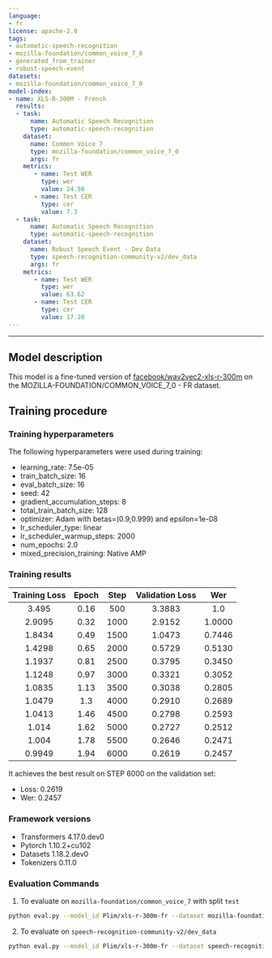 ```yaml
---
language:
- fr
license: apache-2.0
tags:
- automatic-speech-recognition
- mozilla-foundation/common_voice_7_0
- generated_from_trainer
- robust-speech-event
datasets:
- mozilla-foundation/common_voice_7_0
model-index:
- name: XLS-R-300M - French
  results:
  - task: 
      name: Automatic Speech Recognition 
      type: automatic-speech-recognition
    dataset:
      name: Common Voice 7
      type: mozilla-foundation/common_voice_7_0
      args: fr
    metrics:
       - name: Test WER
         type: wer
         value: 24.56
       - name: Test CER
         type: cer
         value: 7.3
  - task:
      name: Automatic Speech Recognition
      type: automatic-speech-recognition
    dataset:
      name: Robust Speech Event - Dev Data
      type: speech-recognition-community-v2/dev_data
      args: fr
    metrics:
       - name: Test WER
         type: wer
         value: 63.62
       - name: Test CER
         type: cer
         value: 17.20
---
```

---

<!-- This model card has been generated automatically according to the information the Trainer had access to. You
should probably proofread and complete it, then remove this comment. -->

## Model description

This model is a fine-tuned version of [facebook/wav2vec2-xls-r-300m](https://huggingface.co/facebook/wav2vec2-xls-r-300m) on the MOZILLA-FOUNDATION/COMMON_VOICE_7_0 - FR dataset.

## Training procedure

### Training hyperparameters

The following hyperparameters were used during training:
- learning_rate: 7.5e-05
- train_batch_size: 16
- eval_batch_size: 16
- seed: 42
- gradient_accumulation_steps: 8
- total_train_batch_size: 128
- optimizer: Adam with betas=(0.9,0.999) and epsilon=1e-08
- lr_scheduler_type: linear
- lr_scheduler_warmup_steps: 2000
- num_epochs: 2.0
- mixed_precision_training: Native AMP

### Training results

| Training Loss | Epoch | Step | Validation Loss | Wer    |
|:-------------:|:-----:|:----:|:---------------:|:------:|
| 3.495         | 0.16  | 500  | 3.3883          | 1.0    |
| 2.9095        | 0.32  | 1000 | 2.9152          | 1.0000 |
| 1.8434        | 0.49  | 1500 | 1.0473          | 0.7446 |
| 1.4298        | 0.65  | 2000 | 0.5729          | 0.5130 |
| 1.1937        | 0.81  | 2500 | 0.3795          | 0.3450 |
| 1.1248        | 0.97  | 3000 | 0.3321          | 0.3052 |
| 1.0835        | 1.13  | 3500 | 0.3038          | 0.2805 |
| 1.0479        | 1.3   | 4000 | 0.2910          | 0.2689 |
| 1.0413        | 1.46  | 4500 | 0.2798          | 0.2593 |
| 1.014         | 1.62  | 5000 | 0.2727          | 0.2512 |
| 1.004         | 1.78  | 5500 | 0.2646          | 0.2471 |
| 0.9949        | 1.94  | 6000 | 0.2619          | 0.2457 |

It achieves the best result on STEP 6000 on the validation set:
- Loss: 0.2619
- Wer: 0.2457

### Framework versions

- Transformers 4.17.0.dev0
- Pytorch 1.10.2+cu102
- Datasets 1.18.2.dev0
- Tokenizers 0.11.0

### Evaluation Commands
1. To evaluate on `mozilla-foundation/common_voice_7` with split `test`

```bash
python eval.py --model_id Plim/xls-r-300m-fr --dataset mozilla-foundation/common_voice_7_0 --config fr --split test
```

2. To evaluate on `speech-recognition-community-v2/dev_data`

```bash
python eval.py --model_id Plim/xls-r-300m-fr --dataset speech-recognition-community-v2/dev_data --config fr --split validation --chunk_length_s 5.0 --stride_length_s 1.0
```
